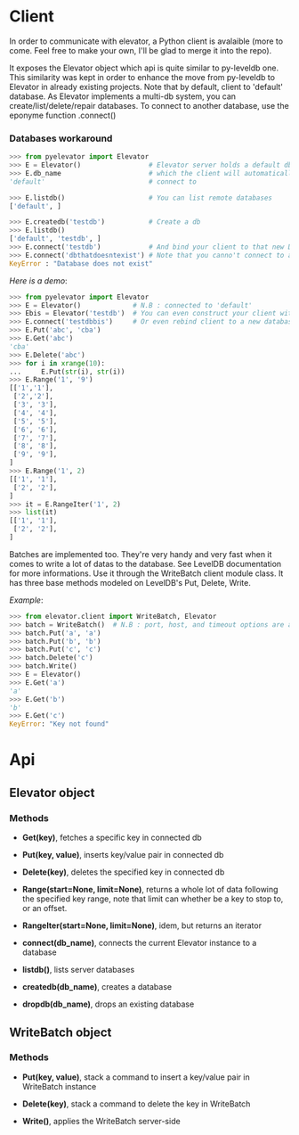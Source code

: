 # Client

In order to communicate with elevator, a Python client is avalaible (more to come. Feel free to make your own, I'll be glad to merge it into the repo).

It exposes the Elevator object which api is quite similar to py-leveldb one. This similarity was kept in order to enhance the move from py-leveldb to Elevator in already existing projects.
Note that by default, client to 'default' database.
As Elevator implements a multi-db system, you can create/list/delete/repair databases.
To connect to another database, use the eponyme function .connect()

### Databases workaround

```python
>>> from pyelevator import Elevator
>>> E = Elevator()                 # Elevator server holds a default db
>>> E.db_name                      # which the client will automatically
'default'                          # connect to

>>> E.listdb()                     # You can list remote databases
['default', ]

>>> E.createdb('testdb')           # Create a db
>>> E.listdb()
['default', 'testdb', ]
>>> E.connect('testdb')            # And bind your client to that new Db.
>>> E.connect('dbthatdoesntexist') # Note that you canno't connect to a db that doesn't exist yet
KeyError : "Database does not exist"
```

*Here is a demo*:

```python
>>> from pyelevator import Elevator
>>> E = Elevator()             # N.B : connected to 'default'
>>> Ebis = Elevator('testdb')  # You can even construct your client with desired db to connect to
>>> E.connect('testdbbis')     # Or even rebind client to a new database
>>> E.Put('abc', 'cba')
>>> E.Get('abc')
'cba'
>>> E.Delete('abc')
>>> for i in xrange(10):
...     E.Put(str(i), str(i))
>>> E.Range('1', '9')
[['1','1'],
 ['2','2'],
 ['3', '3'],
 ['4', '4'],
 ['5', '5'],
 ['6', '6'],
 ['7', '7'],
 ['8', '8'],
 ['9', '9'],
]
>>> E.Range('1', 2)
[['1', '1'],
 ['2', '2'],
]
>>> it = E.RangeIter('1', 2)
>>> list(it)
[['1', '1'],
 ['2', '2'],
]
```

Batches are implemented too. They're very handy and very fast when it comes to write a lot of datas to the database. See LevelDB documentation for more informations. Use it through the WriteBatch client module class. It has three base methods modeled on LevelDB's Put, Delete, Write.

*Example*:

```python
>>> from elevator.client import WriteBatch, Elevator
>>> batch = WriteBatch()  # N.B : port, host, and timeout options are available here
>>> batch.Put('a', 'a')
>>> batch.Put('b', 'b')
>>> batch.Put('c', 'c')
>>> batch.Delete('c')
>>> batch.Write()
>>> E = Elevator()
>>> E.Get('a')
'a'
>>> E.Get('b')
'b'
>>> E.Get('c')
KeyError: "Key not found"
```

# Api

## Elevator object

### Methods

* **Get(key)**, fetches a specific key in connected db

* **Put(key, value)**, inserts key/value pair in connected db

* **Delete(key)**, deletes the specified key in connected db

* **Range(start=None, limit=None)**, returns a whole lot of data following the specified key range, note that limit can whether be a key to stop to, or an offset.

* **RangeIter(start=None, limit=None)**, idem, but returns an iterator

* **connect(db_name)**, connects the current Elevator instance to a database

* **listdb()**, lists server databases

* **createdb(db_name)**, creates a database

* **dropdb(db_name)**, drops an existing database

## WriteBatch object

### Methods

* **Put(key, value)**, stack a command to insert a key/value pair in WriteBatch instance

* **Delete(key)**, stack a command to delete the key in WriteBatch

* **Write()**, applies the WriteBatch server-side